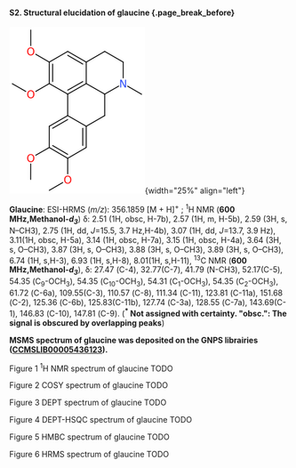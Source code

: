 #### S2. Structural elucidation of glaucine {.page_break_before}

![](images/RUZIUYOSRDWYQF.svg){width="25%" align="left"}

**Glaucine**: ESI-HRMS (*m/z*): 356.1859 [M + H]<sup>+</sup> ; <sup>1</sup>H NMR (**600 MHz,Methanol-*d<sub>3</sub>***) δ: 2.51 (1H, obsc, H-7b), 2.57 (1H, m, H-5b), 2.59 (3H, s, N–CH3), 2.75 (1H, dd, *J*=15.5, 3.7 Hz,H-4b), 3.07 (1H, dd, *J*=13.7, 3.9 Hz), 3.11(1H, obsc, H-5a), 3.14 (1H, obsc, H-7a), 3.15 (1H, obsc, H-4a), 3.64 (3H, s, O–CH3), 3.87 (3H, s, O–CH3), 3.88 (3H, s, O–CH3), 3.89 (3H, s, O–CH3), 6.74 (1H, s,H-3), 6.93 (1H, s,H-8), 8.01(1H, s,H-11), <sup> 13</sup>C NMR (**600 MHz,Methanol-*d<sub>3</sub>***), δ: 27.47 (C-4), 32.77(C-7), 41.79 (N-CH3), 52.17(C-5), 54.35 (C<sub>9</sub>-OCH<sub>3</sub>), 54.35 (C<sub>10</sub>-OCH<sub>3</sub>), 54.31 (C<sub>1</sub>-OCH<sub>3</sub>), 54.35 (C<sub>2</sub>-OCH<sub>3</sub>), 61.72 (C-6a), 109.55(C-3), 110.57 (C-8), 111.34 (C-11), 123.81 (C-11a), 151.68 (C-2), 125.36 (C-6b), 125.83(C-11b), 127.74 (C-3a), 128.55 (C-7a), 143.69(C-1), 146.83 (C-10), 147.81 (C-9). (**<sup>\*</sup> Not assigned with certainty. "obsc.": The signal is obscured by overlapping peaks**)



**MSMS spectrum of glaucine was deposited on the GNPS librairies ([CCMSLIB00005436123](https://gnps.ucsd.edu/ProteoSAFe/gnpslibraryspectrum.jsp?SpectrumID=CCMSLIB00005436123)).**


Figure 1 <sup>1</sup>H NMR spectrum of glaucine
TODO

Figure 2 COSY spectrum of glaucine
TODO

Figure 3 DEPT spectrum of glaucine
TODO

Figure 4 DEPT-HSQC spectrum of glaucine
TODO

Figure 5 HMBC spectrum of glaucine
TODO

Figure 6 HRMS spectrum of glaucine
TODO